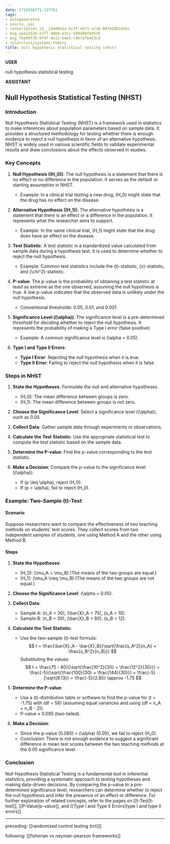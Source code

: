 ```yaml
---
date: 1716596771.137761
tags:
- autogenerated
- source__oai
- conversation_id__1da89a1a-bc3f-4b71-a716-88fe28b143ec
- msg_aaa22b26-e7f7-40b8-a3cc-589d8bfbd535
- msg_75e09f7b-0f97-4a15-b4e5-c967afbe53cd
- colorclass/systems-theory
title: null hypothesis statistical testing (nhst)
---
```


**USER**

null hypothesis statistical testing


**ASSISTANT**

## Null Hypothesis Statistical Testing (NHST)

### Introduction

Null Hypothesis Statistical Testing (NHST) is a framework used in statistics to make inferences about population parameters based on sample data. It provides a structured methodology for testing whether there is enough evidence to reject a null hypothesis in favor of an alternative hypothesis. NHST is widely used in various scientific fields to validate experimental results and draw conclusions about the effects observed in studies.

### Key Concepts

1. **Null Hypothesis (\(H_0\))**: The null hypothesis is a statement that there is no effect or no difference in the population. It serves as the default or starting assumption in NHST.
   - Example: In a clinical trial testing a new drug, \(H_0\) might state that the drug has no effect on the disease.

2. **Alternative Hypothesis (\(H_1\))**: The alternative hypothesis is a statement that there is an effect or a difference in the population. It represents what the researcher aims to support.
   - Example: In the same clinical trial, \(H_1\) might state that the drug does have an effect on the disease.

3. **Test Statistic**: A test statistic is a standardized value calculated from sample data during a hypothesis test. It is used to determine whether to reject the null hypothesis.
   - Example: Common test statistics include the \(t\)-statistic, \(z\)-statistic, and \(\chi^2\)-statistic.

4. **P-value**: The p-value is the probability of obtaining a test statistic at least as extreme as the one observed, assuming the null hypothesis is true. A low p-value indicates that the observed data is unlikely under the null hypothesis.
   - Conventional thresholds: 0.05, 0.01, and 0.001.

5. **Significance Level (\(\alpha\))**: The significance level is a pre-determined threshold for deciding whether to reject the null hypothesis. It represents the probability of making a Type I error (false positive).
   - Example: A common significance level is \(\alpha = 0.05\).

6. **Type I and Type II Errors**:
   - **Type I Error**: Rejecting the null hypothesis when it is true.
   - **Type II Error**: Failing to reject the null hypothesis when it is false.

### Steps in NHST

1. **State the Hypotheses**: Formulate the null and alternative hypotheses.
   - \(H_0\): The mean difference between groups is zero.
   - \(H_1\): The mean difference between groups is not zero.

2. **Choose the Significance Level**: Select a significance level (\(\alpha\)), such as 0.05.

3. **Collect Data**: Gather sample data through experiments or observations.

4. **Calculate the Test Statistic**: Use the appropriate statistical test to compute the test statistic based on the sample data.

5. **Determine the P-value**: Find the p-value corresponding to the test statistic.

6. **Make a Decision**: Compare the p-value to the significance level (\(\alpha\)):
   - If \(p \leq \alpha\), reject \(H_0\).
   - If \(p > \alpha\), fail to reject \(H_0\).

### Example: Two-Sample \(t\)-Test

#### Scenario

Suppose researchers want to compare the effectiveness of two teaching methods on students' test scores. They collect scores from two independent samples of students, one using Method A and the other using Method B.

#### Steps

1. **State the Hypotheses**:
   - \(H_0\): \(\mu_A = \mu_B\) (The means of the two groups are equal.)
   - \(H_1\): \(\mu_A \neq \mu_B\) (The means of the two groups are not equal.)

2. **Choose the Significance Level**: \(\alpha = 0.05\).

3. **Collect Data**: 
   - Sample A: \(n_A = 30\), \(\bar{X}_A = 75\), \(s_A = 10\).
   - Sample B: \(n_B = 30\), \(\bar{X}_B = 80\), \(s_B = 12\).

4. **Calculate the Test Statistic**:
   - Use the two-sample \(t\)-test formula:
     $$
     t = \frac{\bar{X}_A - \bar{X}_B}{\sqrt{\frac{s_A^2}{n_A} + \frac{s_B^2}{n_B}}}
     $$
     Substituting the values:
     $$
     t = \frac{75 - 80}{\sqrt{\frac{10^2}{30} + \frac{12^2}{30}}} = \frac{-5}{\sqrt{\frac{100}{30} + \frac{144}{30}}} = \frac{-5}{\sqrt{8.13}} = \frac{-5}{2.85} \approx -1.75
     $$

5. **Determine the P-value**:
   - Use a \(t\)-distribution table or software to find the p-value for \(t = -1.75\) with \(df = 58\) (assuming equal variances and using \(df = n_A + n_B - 2\)).
   - P-value ≈ 0.085 (two-tailed).

6. **Make a Decision**:
   - Since the p-value (0.085) > \(\alpha\) (0.05), we fail to reject \(H_0\).
   - Conclusion: There is not enough evidence to suggest a significant difference in mean test scores between the two teaching methods at the 0.05 significance level.

### Conclusion

Null Hypothesis Statistical Testing is a fundamental tool in inferential statistics, providing a systematic approach to testing hypotheses and making data-driven decisions. By comparing the p-value to a pre-determined significance level, researchers can determine whether to reject the null hypothesis and infer the presence of an effect or difference. For further exploration of related concepts, refer to the pages on [[t-Test|t-test]], [[P-Value|p-value]], and [[Type I and Type II Errors|type I and type II errors]].


---

preceding: [[randomized control testing (rct)]]  


following: [[fisherian vs neyman-pearson frameworks]]